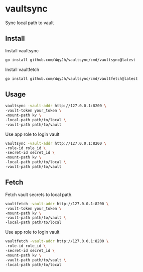 # vaultsync

Sync local path to vault

## Install

Install vaultsync

```bash
go install github.com/WqyJh/vaultsync/cmd/vaultsync@latest
```

Install vaultfetch

```bash
go install github.com/WqyJh/vaultsync/cmd/vaultfetch@latest
```

## Usage

```bash
vaultsync -vault-addr http://127.0.0.1:8200 \
-vault-token your_token \
-mount-path kv \
-local-path path/to/local \
-vault-path path/to/vault
```

Use app role to login vault

```bash
vaultsync -vault-addr http://127.0.0.1:8200 \
-role-id role_id \
-secret-id secret_id \
-mount-path kv \
-local-path path/to/local \
-vault-path path/to/vault
```

## Fetch

Fetch vault secrets to local path.

```bash
vaultfetch -vault-addr http://127.0.0.1:8200 \
-vault-token your_token \
-mount-path kv \
-vault-path path/to/vault \
-local-path path/to/local
```

Use app role to login vault

```bash
vaultfetch -vault-addr http://127.0.0.1:8200 \
-role-id role_id \
-secret-id secret_id \
-mount-path kv \
-vault-path path/to/vault \
-local-path path/to/local
```
